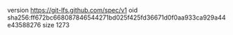 version https://git-lfs.github.com/spec/v1
oid sha256:ff672bc668087846544271bd025f425fd36671d0f0aa933ca929a44e43588276
size 1273
